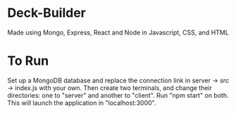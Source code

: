 # Deck-Builder
Made using Mongo, Express, React and Node in Javascript, CSS, and HTML

# To Run
Set up a MongoDB database and replace the connection link in server -> src -> index.js with your own. Then create two terminals, and change their directories: one to "server" and another to "client". Run "npm start" on both. This will launch the application in "localhost:3000".

# 
